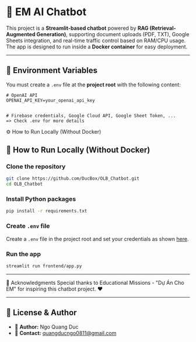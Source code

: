 # 🚀 EM AI Chatbot

This project is a **Streamlit-based chatbot** powered by **RAG (Retrieval-Augmented Generation)**, supporting document uploads (PDF, TXT), Google Sheets integration, and real-time traffic control based on RAM/CPU usage.  
The app is designed to run inside a **Docker container** for easy deployment.

---

## 🔑 Environment Variables

You must create a `.env` file at the **project root** with the following content:

```env
# OpenAI API
OPENAI_API_KEY=your_openai_api_key


# Firebase credentials, Google Cloud API, Google Sheet Token, ... 
=> Check .env for more details

```

⚙️ How to Run Locally (Without Docker)
## 🚀 How to Run Locally (Without Docker)

### Clone the repository
```bash
git clone https://github.com/DucBox/OLB_Chatbot.git
cd OLB_Chatbot
```

### Install Python packages
```bash
pip install -r requirements.txt
```

### Create `.env` file
Create a `.env` file in the project root and set your credentials as shown [here](#-environment-variables).

### Run the app
```bash
streamlit run frontend/app.py
```

---
🤝 Acknowledgments
Special thanks to Educational Missions - "Dự Án Cho EM" for inspiring this chatbot project. ❤️

---

## 📜 License & Author
- 📌 **Author:** Ngo Quang Duc
- 📌 **Contact:** quangducngo0811@gmail.com